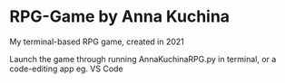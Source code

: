 # RPG-Game by Anna Kuchina
My terminal-based RPG game, created in 2021


Launch the game through running AnnaKuchinaRPG.py in terminal, or a code-editing app eg. VS Code
